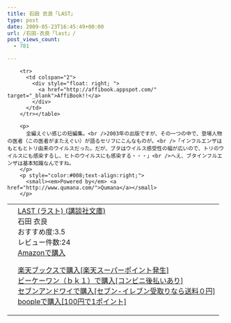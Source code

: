 ```yaml
---
title: 石田 衣良「LAST」
type: post
date: 2009-05-23T16:45:49+00:00
url: /石田-衣良「last」/
post_views_count:
  - 781

---
```

<table>
  <tr>
    <td style="vertical-align:top;">
      <a href="http://www.amazon.co.jp/LAST-%E3%83%A9%E3%82%B9%E3%83%88-%E8%AC%9B%E8%AB%87%E7%A4%BE%E6%96%87%E5%BA%AB-%E7%9F%B3%E7%94%B0-%E8%A1%A3%E8%89%AF/dp/4062751771%3FSubscriptionId%3D1JWQWN8E4Z5TR27962G2%26tag%3Dgaeaffibook-22%26linkCode%3Dxm2%26camp%3D2025%26creative%3D165953%26creativeASIN%3D4062751771" target="_blank"><img style="border-style:none;" alt="" src="https://i2.wp.com/ecx.images-amazon.com/images/I/516XVM5SAEL._SL160_.jpg" data-recalc-dims="1" /></a>
    </td>
    <td style="vertical-align:top;">
      <a href="http://www.amazon.co.jp/LAST-%E3%83%A9%E3%82%B9%E3%83%88-%E8%AC%9B%E8%AB%87%E7%A4%BE%E6%96%87%E5%BA%AB-%E7%9F%B3%E7%94%B0-%E8%A1%A3%E8%89%AF/dp/4062751771%3FSubscriptionId%3D1JWQWN8E4Z5TR27962G2%26tag%3Dgaeaffibook-22%26linkCode%3Dxm2%26camp%3D2025%26creative%3D165953%26creativeASIN%3D4062751771" target="_blank">LAST (ラスト) (講談社文庫)</a> <br />石田 衣良<br />おすすめ度:3.5<br />レビュー件数:24<br /><a href="http://www.amazon.co.jp/LAST-%E3%83%A9%E3%82%B9%E3%83%88-%E8%AC%9B%E8%AB%87%E7%A4%BE%E6%96%87%E5%BA%AB-%E7%9F%B3%E7%94%B0-%E8%A1%A3%E8%89%AF/dp/4062751771%3FSubscriptionId%3D1JWQWN8E4Z5TR27962G2%26tag%3Dgaeaffibook-22%26linkCode%3Dxm2%26camp%3D2025%26creative%3D165953%26creativeASIN%3D4062751771" target="_blank">Amazonで購入</a> </p>
      <p>
        <a href="http://px.a8.net/svt/ejp?a8mat=1HPMBE+5CX82+1N6+BW8O2&a8ejpredirect=http%3A%2F%2Fsearch.books.rakuten.co.jp%2Fbksearch%2Fdt%3Fg%3D001%26bisbn%3D4062751771" target="_blank">楽天ブックスで購入[楽天スーパーポイント発生]</a> <img height="1" border="0" width="1" alt="" src="https://i2.wp.com/www12.a8.net/0.gif?resize=1%2C1" data-recalc-dims="1" /><br /><a href="http://px.a8.net/svt/ejp?a8mat=1HRMFS+EEKKOI+10UY+HUKPU&a8ejpredirect=http%3A%2F%2Fwww.bk1.jp%2FkeywordSearchResult%2F%3Fkeyword%3D4062751771%26storeCd%3D1%26searchFlg%3D9%26x%3D43%26y%3D11%26partnerid%3D02a801" target="_blank">ビーケーワン（ｂｋ１）で購入[コンビニ後払いあり]</a> <img height="1" border="0" width="1" alt="" src="https://i2.wp.com/www12.a8.net/0.gif?resize=1%2C1" data-recalc-dims="1" /><br /><a href="http://click.linksynergy.com/fs-bin/statform?id=aR0TIOX*qAA&offerid=137560&bnid=1490&subid=&subid=0&kword_in=4062751771&oop=on" target="_blank">セブンアンドワイで購入[セブン-イレブン受取りなら送料０円]</a><img height="1" border="0" width="1" alt="" src="http://ad.linksynergy.com/fs-bin/show?id=aR0TIOX*qAA&bids=137560&type=5&subid=0" /><br /><a href="http://click.linksynergy.com/fs-bin/statform?id=aR0TIOX*qAA&offerid=33310&bnid=2&subid=0&ifc=4&ifr=9784062751773" target="_blank">boopleで購入[100円で1ポイント]</a></td> </tr> 
        
        <tr>
          <td colspan="2">
            <div style="float: right; ">
              <a href="http://affibook.appspot.com/" target="_blank">AffiBook!!</a>
            </div>
          </td>
        </tr></table> 
        
        <p>
          全編えぐい感じの短編集。<br />2003年の出版ですが、その一つの中で、登場人物の医者（この医者がまたえぐい）が語るセリフにこんなものが。<br />「インフルエンザはもともとトリ由来のウイルスだった。だが、ブタはウイルス感受性の幅が広いので、トリのウイルスにも感染するし、ヒトのウイルスにも感染する・・・」<br />へえ、ブタインフルエンザは基本知識なんですね。
        </p>
        <p style="color:#008;text-align:right;">
          <small><em>Powered by</em> <a href="http://www.qumana.com/">Qumana</a></small>
        </p>